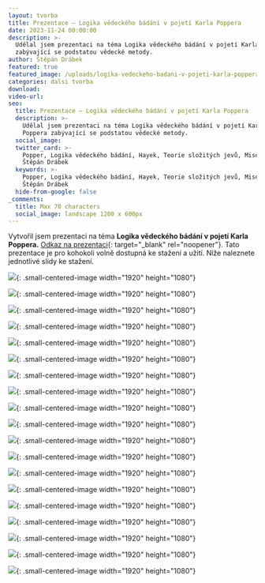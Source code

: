 ```yaml
---
layout: tvorba
title: Prezentace – Logika vědeckého bádání v pojetí Karla Poppera
date: 2023-11-24 00:00:00
description: >-
  Udělal jsem prezentaci na téma Logika vědeckého bádání v pojetí Karla Poppera
  zabývající se podstatou vědecké metody.
author: Štěpán Drábek
featured: true
featured_image: /uploads/logika-vedeckeho-badani-v-pojeti-karla-poppera.png
categories: dalsi tvorba
download:
video-url:
seo:
  title: Prezentace – Logika vědeckého bádání v pojetí Karla Poppera
  description: >-
    Udělal jsem prezentaci na téma Logika vědeckého bádání v pojetí Karla
    Poppera zabývající se podstatou vědecké metody.
  social_image:
  twitter_card: >-
    Popper, Logika vědeckého bádání, Hayek, Teorie složitých jevů, Mises, Taleb,
    Štěpán Drábek
  keywords: >-
    Popper, Logika vědeckého bádání, Hayek, Teorie složitých jevů, Mises, Taleb,
    Štěpán Drábek
  hide-from-google: false
_comments:
  title: Max 70 characters
  social_image: landscape 1200 x 600px
---
```

Vytvořil jsem prezentaci na téma&nbsp;**Logika vědeckého bádání v pojetí Karla Poppera.** [Odkaz na prezentaci](https://www.canva.com/design/DAF2GHgEhfY/Mma7iq60coJQbiSe3FqPgg/edit?utm_content=DAF2GHgEhfY&amp;utm_campaign=designshare&amp;utm_medium=link2&amp;utm_source=sharebutton){: target="_blank" rel="noopener"}. Tato prezentace je pro kohokoli volně dostupná ke stažení a užití. Níže naleznete jednotlivé slidy ke stažení.

![](/uploads/1-2.png){: .small-centered-image width="1920" height="1080"}

![](/uploads/2-1.png){: .small-centered-image width="1920" height="1080"}

![](/uploads/3-1.png){: .small-centered-image width="1920" height="1080"}

![](/uploads/4-1.png){: .small-centered-image width="1920" height="1080"}

![](/uploads/5-1.png){: .small-centered-image width="1920" height="1080"}

![](/uploads/5-1.png){: .small-centered-image width="1920" height="1080"}

![](/uploads/7-1.png){: .small-centered-image width="1920" height="1080"}

![](/uploads/8-1.png){: .small-centered-image width="1920" height="1080"}

![](/uploads/9-1.png){: .small-centered-image width="1920" height="1080"}

![](/uploads/10-1.png){: .small-centered-image width="1920" height="1080"}

![](/uploads/11-1.png){: .small-centered-image width="1920" height="1080"}

![](/uploads/12-1.png){: .small-centered-image width="1920" height="1080"}

![](/uploads/13-1.png){: .small-centered-image width="1920" height="1080"}

![](/uploads/14-1.png){: .small-centered-image width="1920" height="1080"}

![](/uploads/15-1.png){: .small-centered-image width="1920" height="1080"}

![](/uploads/16-1.png){: .small-centered-image width="1920" height="1080"}

![](/uploads/17-1.png){: .small-centered-image width="1920" height="1080"}

![](/uploads/18-1.png){: .small-centered-image width="1920" height="1080"}

![](/uploads/19-1.png){: .small-centered-image width="1920" height="1080"}